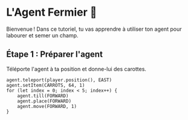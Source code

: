 # L'Agent Fermier 🌾

Bienvenue ! Dans ce tutoriel, tu vas apprendre à utiliser ton agent pour labourer et semer un champ.

## Étape 1 : Préparer l'agent

Téléporte l'agent à ta position et donne-lui des carottes.

```blocks
agent.teleport(player.position(), EAST)
agent.setItem(CARROTS, 64, 1)
for (let index = 0; index < 5; index++) {
    agent.till(FORWARD)
    agent.place(FORWARD)
    agent.move(FORWARD, 1)
}

```
